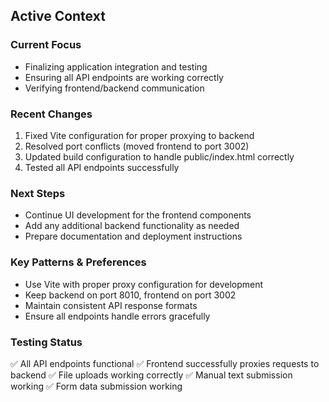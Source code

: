 ## Active Context

### Current Focus
- Finalizing application integration and testing
- Ensuring all API endpoints are working correctly
- Verifying frontend/backend communication

### Recent Changes
1. Fixed Vite configuration for proper proxying to backend
2. Resolved port conflicts (moved frontend to port 3002)
3. Updated build configuration to handle public/index.html correctly
4. Tested all API endpoints successfully

### Next Steps
- Continue UI development for the frontend components
- Add any additional backend functionality as needed
- Prepare documentation and deployment instructions

### Key Patterns & Preferences
- Use Vite with proper proxy configuration for development
- Keep backend on port 8010, frontend on port 3002
- Maintain consistent API response formats
- Ensure all endpoints handle errors gracefully

### Testing Status
✅ All API endpoints functional
✅ Frontend successfully proxies requests to backend
✅ File uploads working correctly
✅ Manual text submission working
✅ Form data submission working
